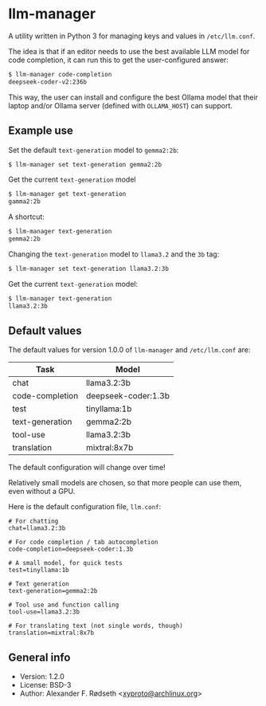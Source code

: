 # llm-manager

A utility written in Python 3 for managing keys and values in `/etc/llm.conf`.

The idea is that if an editor needs to use the best available LLM model for code completion, it can run this to get the user-configured answer:

```bash
$ llm-manager code-completion
deepseek-coder-v2:236b
```

This way, the user can install and configure the best Ollama model that their laptop and/or Ollama server (defined with `OLLAMA_HOST`) can support.

## Example use

Set the default `text-generation` model to `gemma2:2b`:

```bash
$ llm-manager set text-generation gemma2:2b
```

Get the current `text-generation` model

```bash
$ llm-manager get text-generation
gamma2:2b
```

A shortcut:

```bash
$ llm-manager text-generation
gemma2:2b
```

Changing the `text-generation` model to `llama3.2` and the `3b` tag:

```bash
$ llm-manager set text-generation llama3.2:3b
```

Get the current `text-generation` model:

```bash
$ llm-manager text-generation
llama3.2:3b
```

## Default values

The default values for version 1.0.0 of `llm-manager` and `/etc/llm.conf` are:

| Task            | Model               |
|-----------------|---------------------|
| chat            | llama3.2:3b         |
| code-completion | deepseek-coder:1.3b |
| test            | tinyllama:1b        |
| text-generation | gemma2:2b           |
| tool-use        | llama3.2:3b         |
| translation     | mixtral:8x7b        |

The default configuration will change over time!

Relatively small models are chosen, so that more people can use them, even without a GPU.

Here is the default configuration file, `llm.conf`:

```configuration
# For chatting
chat=llama3.2:3b

# For code completion / tab autocompletion
code-completion=deepseek-coder:1.3b

# A small model, for quick tests
test=tinyllama:1b

# Text generation
text-generation=gemma2:2b

# Tool use and function calling
tool-use=llama3.2:3b

# For translating text (not single words, though)
translation=mixtral:8x7b
```

## General info

* Version: 1.2.0
* License: BSD-3
* Author: Alexander F. Rødseth &lt;xyproto@archlinux.org&gt;
